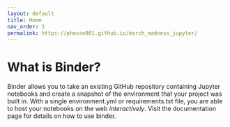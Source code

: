 ```yaml
---
layout: default
title: Home
nav_order: 1
permalink: https://phesse001.github.io/march_madness_jupyter/
---
```

# What is Binder?
Binder allows you to take an existing GitHub repository containing Jupyter notebooks and create a snapshot of the environment that your project was built in. With a single environment.yml or requirements.txt file, you are able to host your notebooks on the web *interactively*. Visit the documentation page for details on how to use binder.

